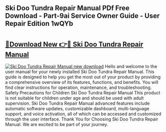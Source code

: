 ## Ski Doo Tundra Repair Manual PDf Free Download - Part-9ai Service Owner Guide - User Repair Edition 1wQYb

# <h2><a href="http://bc6708.oget.top/?id=Ski+Doo+Tundra+Repair+Manual">🔗Download New 👉🔴 Ski Doo Tundra Repair Manual</a></h2>

[![Ski Doo Tundra Repair Manual new download](https://i.imgur.com/5g1atiW.png)](http://bc6708.oget.top/?id=Ski+Doo+Tundra+Repair+Manual)
Hello and welcome to the user manual for your newly installed Ski Doo Tundra Repair Manual. This guide is designed to help you get the most out of your product by providing a comprehensive overview of its features, functions, and benefits. You will find clear instructions for operation, maintenance, and troubleshooting. Safety Precautions for Children Ski Doo Tundra Repair Manual This product is not suitable for children under age and should be used with adult supervision. Ski Doo Tundra Repair Manual advanced features include automatic software updates, customizable dashboard, multi-language support, and voice activation, all of which can be accessed and customized through the user interface. Thank You for Choosing Ski Doo Tundra Repair Manual. We are excited to be part of your journey.
